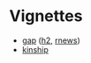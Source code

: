 # Vignettes

* [gap](https://jinghuazhao.github.io/R/vignettes/gap.html) ([h2](https://jinghuazhao.github.io/R/vignettes/h2.pdf), [rnews](https://jinghuazhao.github.io/R/vignettes/rnews.pdf))
* [kinship](https://jinghuazhao.github.io/R/vignettes/kinship.pdf)
